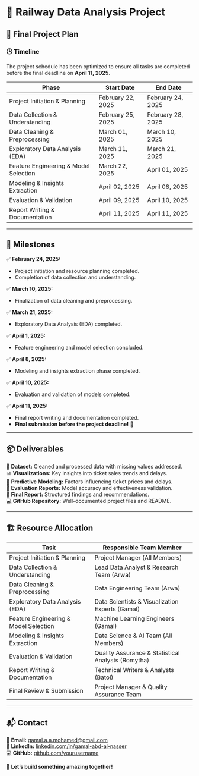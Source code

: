 # 🚆 Railway Data Analysis Project  

## 📅 Final Project Plan  

### 🕒 Timeline  
The project schedule has been optimized to ensure all tasks are completed before the final deadline on **April 11, 2025**.  

| **Phase**                             | **Start Date**       | **End Date**         |
|----------------------------------------|----------------------|----------------------|
| Project Initiation & Planning         | February 22, 2025   | February 24, 2025   |
| Data Collection & Understanding       | February 25, 2025   | February 28, 2025   |
| Data Cleaning & Preprocessing         | March 01, 2025      | March 10, 2025      |
| Exploratory Data Analysis (EDA)       | March 11, 2025      | March 21, 2025      |
| Feature Engineering & Model Selection | March 22, 2025      | April 01, 2025      |
| Modeling & Insights Extraction        | April 02, 2025      | April 08, 2025      |
| Evaluation & Validation               | April 09, 2025      | April 10, 2025      |
| Report Writing & Documentation        | April 11, 2025      | April 11, 2025      |

---

## 🎯 Milestones  

✅ **February 24, 2025:**  
- Project initiation and resource planning completed.  
- Completion of data collection and understanding.  

✅ **March 10, 2025:**  
- Finalization of data cleaning and preprocessing.  

✅ **March 21, 2025:**  
- Exploratory Data Analysis (EDA) completed.  

✅ **April 1, 2025:**  
- Feature engineering and model selection concluded.  

✅ **April 8, 2025:**  
- Modeling and insights extraction phase completed.  

✅ **April 10, 2025:**  
- Evaluation and validation of models completed.  

✅ **April 11, 2025:**  
- Final report writing and documentation completed.  
- **Final submission before the project deadline!** 🚀  

---

## 📦 Deliverables  

📌 **Dataset:** Cleaned and processed data with missing values addressed.  
📊 **Visualizations:** Key insights into ticket sales trends and delays.  
🤖 **Predictive Modeling:** Factors influencing ticket prices and delays.  
📜 **Evaluation Reports:** Model accuracy and effectiveness validation.  
📘 **Final Report:** Structured findings and recommendations.  
💻 **GitHub Repository:** Well-documented project files and README.  

---

## 🏗️ Resource Allocation  

| **Task**                                | **Responsible Team Member**         |
|-----------------------------------------|-------------------------------------|
| Project Initiation & Planning          | Project Manager (All Members)      |
| Data Collection & Understanding        | Lead Data Analyst & Research Team (Arwa) |
| Data Cleaning & Preprocessing          | Data Engineering Team (Arwa)       |
| Exploratory Data Analysis (EDA)        | Data Scientists & Visualization Experts (Gamal) |
| Feature Engineering & Model Selection  | Machine Learning Engineers (Gamal) |
| Modeling & Insights Extraction         | Data Science & AI Team (All Members) |
| Evaluation & Validation                | Quality Assurance & Statistical Analysts (Romytha) |
| Report Writing & Documentation         | Technical Writers & Analysts (Batol) |
| Final Review & Submission              | Project Manager & Quality Assurance Team |

---

## 📬 Contact  
📧 **Email:** gamal.a.a.mohamed@gmail.com  
📌 **LinkedIn:** [linkedin.com/in/gamal-abd-al-nasser](#)  
💻 **GitHub:** [github.com/yourusername](#)  

🚀 **Let’s build something amazing together!**  
